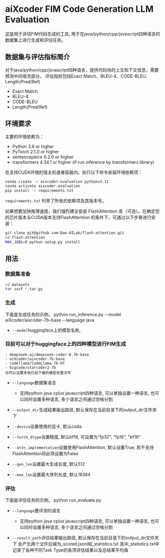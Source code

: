 # aiXcoder FIM Code Generation LLM Evaluation

这是用于评估FIM代码生成的工具, 用于在java/python/cpp/jsvascript四种语言的数据集上进行生成和评估任务。

## 数据集与评估指标简介
对于java/python/cpp/jsvascript四种语言，提供代码块的上文和下文信息，需要预测中间填充部分。
评估指标包括Exact Match、BLEU-4、CODE-BLEU、Length(Pred/Ref)
- Exact Match
- BLEU-4
- CODE-BLEU
- Length(Pred/Ref)

## 环境要求
主要的环境依赖为：

- Python 3.8 or higher
- PyTorch 2.1.0 or higher
- sentencepiece 0.2.0 or higher
- transformers 4.34.1 or higher (if run inference by transformers library)

在支持CUDA环境的宿主机或者容器内，执行以下命令安装环境依赖项：

```bash
conda create -n aixcoder-evaluation python=3.11
conda activate aixcoder-evaluation
pip install -r requirements.txt
```

`requirements.txt` 列举了所有的依赖项及其版本号。

如果想要加快推理速度，我们强烈建议安装 FlashAttention 库（可选）。在确定您的芯片版本与CUDA版本支持FlashAttention 的条件下，可通过以下步骤进行安装：

```bash
git clone git@github.com:Dao-AILab/flash-attention.git
cd flash-attention
MAX_JOBS=8 python setup.py install
```

## 用法
### 数据集准备
```bash
cd datasets
tar zxvf *.tar.gz
```

### 生成
下面是生成任务的示例。
python run_inference.py --model aiXcoder/aixcoder-7b-base --language java

- `--model`huggingface上的模型名称,
### 目前可以对于huggingface上的四种模型进行FIM生成
    - deepseek-ai/deepseek-coder-6.7b-base
    - aiXcoder/aixcoder-7b-base
    - codellama/CodeLlama-7b-hf
    - bigcode/starcoder2-7b
    也可以设置本地已经下载的模型权重文件
- `--language`数据集语言
    - 支持python java cplus javascript四种语言, 可以单独设置一种语言, 也可以同时设置多种语言, 多个语言之间通过空格分割

- `--output_dir`生成结果输出路径, 默认保存在当前目录下的output_dir文件夹下

- `--device`设置使用的显卡, 默认cuda

- `--torch_dtype`设置精度, 默认bf16, 可设置为"fp32", "fp16", "bf16"

- `--attn_implementation`设置使用FlashAttention, 默认设置True, 若不支持FlashAttention将此项设置为False

- `--gen_len`设置最大生成长度, 默认512

- `--max_len`设置最大序列长度, 默认16384

### 评估
下面是评估任务的示例。
python run_evaluate.py
- `--language`要评测的语言
    - 支持python java cplus javascript四种语言, 可以单独设置一种语言, 也可以同时设置多种语言, 多个语言之间通过空格分割

- `--result_path`评估结果输出路径, 默认保存在当前目录下的output_dir文件夹下
会产生两个文件后缀为_scored.jsonl和_statistics.txt
其中_statistics.txt中记录了各种不同Task Type的各项评估结果以及总结果平均值





